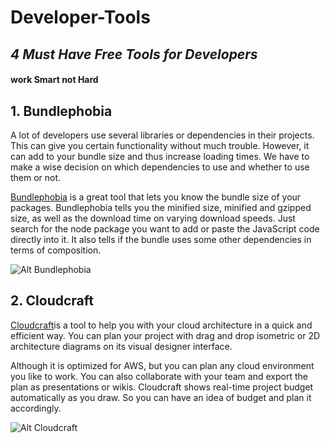 # Developer-Tools
## *4 Must Have Free Tools for Developers*
#### **work Smart not Hard**

## 1. Bundlephobia 
 A lot of developers use several libraries or dependencies in their projects. This can give you certain functionality without much trouble. However, it can add to your bundle size and thus increase loading times. We have to make a wise decision on which dependencies to use and whether to use them or not.



 [Bundlephobia](https://bundlephobia.com/) is a great tool that lets you know the bundle size of your packages. Bundlephobia tells you the minified size, minified and gzipped size, as well as the download time on varying download speeds. Just search for the node package you want to add or paste the JavaScript code directly into it. It also tells if the bundle uses some other dependencies in terms of composition.

 ![Alt Bundlephobia](https://drive.google.com/file/d/1DYGR6eaxH7cwbgtKGBehM0TF7SpsjdHh/view?usp=sharing)


 ## 2. Cloudcraft

 [Cloudcraft](https://www.cloudcraft.co/)is a tool to help you with your cloud architecture in a quick and efficient way. You can plan your project with drag and drop isometric or 2D architecture diagrams on its visual designer interface.



 Although it is optimized for AWS, but you can plan any cloud environment you like to work. You can also collaborate with your team and export the plan as presentations or wikis. Cloudcraft shows real-time project budget automatically as you draw. So you can have an idea of budget and plan it accordingly.

  ![Alt Cloudcraft]()